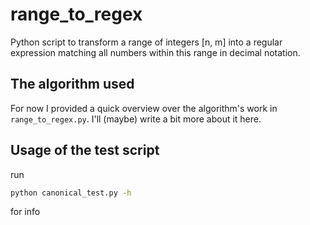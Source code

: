 # range_to_regex
Python script to transform a range of integers [n, m] into a regular expression matching all numbers within this range in decimal notation.

## The algorithm used
For now I provided a quick overview over the algorithm's work in `range_to_regex.py`. I'll (maybe) write a bit more about it here.



## Usage of the test script
run
```bash
python canonical_test.py -h
```
for info